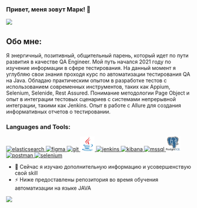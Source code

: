 ###   Привет, меня зовут Марк! 👋
![](https://media1.tenor.com/m/RpxxkrGJ5VIAAAAC/thumbs-up-engineer-gaming.gif)

## Обо мне:
Я энергичный, позитивный, общительный парень, который идет по пути развития в качестве QA Engineer. Мой путь начался 2021 году по изучение информации в сфере тестирования. На данный момент я углубляю свои знания проходя курс по автоматизации тестирования QA на Java. Обладаю практическим опытом в разработке тестов с использованием современных инструментов, таких как Appium, Selenium, Selenide, Rest Assured. Понимание методологии Page Object и опыт в интеграции тестовых сценариев с системами непрерывной интеграции, такими как Jenkins. Опыт в работе с Allure для создания информативных отчетов о тестировании.

<h3 align="left">Languages and Tools:</h3>
<p align="left"> <a href="https://www.elastic.co" target="_blank" rel="noreferrer"> <img src="https://www.vectorlogo.zone/logos/elastic/elastic-icon.svg" alt="elasticsearch" width="40" height="40"/> </a> <a href="https://www.figma.com/" target="_blank" rel="noreferrer"> <img src="https://www.vectorlogo.zone/logos/figma/figma-icon.svg" alt="figma" width="40" height="40"/> </a> <a href="https://git-scm.com/" target="_blank" rel="noreferrer"> <img src="https://www.vectorlogo.zone/logos/git-scm/git-scm-icon.svg" alt="git" width="40" height="40"/> </a> <a href="https://www.java.com" target="_blank" rel="noreferrer"> <img src="https://raw.githubusercontent.com/devicons/devicon/master/icons/java/java-original.svg" alt="java" width="40" height="40"/> </a> <a href="https://www.jenkins.io" target="_blank" rel="noreferrer"> <img src="https://www.vectorlogo.zone/logos/jenkins/jenkins-icon.svg" alt="jenkins" width="40" height="40"/> </a> <a href="https://www.elastic.co/kibana" target="_blank" rel="noreferrer"> <img src="https://www.vectorlogo.zone/logos/elasticco_kibana/elasticco_kibana-icon.svg" alt="kibana" width="40" height="40"/> </a> <a href="https://www.microsoft.com/en-us/sql-server" target="_blank" rel="noreferrer"> <img src="https://www.svgrepo.com/show/303229/microsoft-sql-server-logo.svg" alt="mssql" width="40" height="40"/> </a> <a href="https://www.postgresql.org" target="_blank" rel="noreferrer"> <img src="https://raw.githubusercontent.com/devicons/devicon/master/icons/postgresql/postgresql-original-wordmark.svg" alt="postgresql" width="40" height="40"/> </a> <a href="https://postman.com" target="_blank" rel="noreferrer"> <img src="https://www.vectorlogo.zone/logos/getpostman/getpostman-icon.svg" alt="postman" width="40" height="40"/> </a> <a href="https://www.selenium.dev" target="_blank" rel="noreferrer"> <img src="https://raw.githubusercontent.com/detain/svg-logos/780f25886640cef088af994181646db2f6b1a3f8/svg/selenium-logo.svg" alt="selenium" width="40" height="40"/> </a> </p>



- 🔭  Cейчас я изучаю дополнительную информацию и усовершенствую свой skill
- ⚡  Ниже предоставлены репозитория во время обучения автоматизации на языке JAVA


![](https://komarev.com/ghpvc/?username=markuma13)


<!--
**markuma13/markuma13** is a ✨ _special_ ✨ repository because its `README.md` (this file) appears on your GitHub profile.

Here are some ideas to get you started:

- 🔭 I’m currently working on ...
- 🌱 I’m currently learning ...
- 👯 I’m looking to collaborate on ...
- 🤔 I’m looking for help with ...
- 💬 Ask me about ...
- 📫 How to reach me: ...
- 😄 Pronouns: ...
- ⚡ Fun fact: ...
-->
